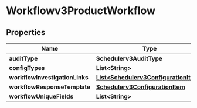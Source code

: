 

# Workflowv3ProductWorkflow


## Properties

| Name | Type | Description | Notes |
|------------ | ------------- | ------------- | -------------|
|**auditType** | **Schedulerv3AuditType** |  |  [optional] |
|**configTypes** | **List&lt;String&gt;** |  |  [optional] |
|**workflowInvestigationLinks** | [**List&lt;Schedulerv3ConfigurationItem&gt;**](Schedulerv3ConfigurationItem.md) |  |  [optional] |
|**workflowResponseTemplate** | [**Schedulerv3ConfigurationItem**](Schedulerv3ConfigurationItem.md) |  |  [optional] |
|**workflowUniqueFields** | **List&lt;String&gt;** |  |  [optional] |



